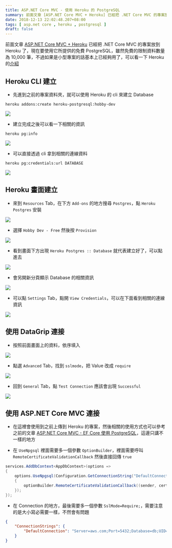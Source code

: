 ```yaml
---
title: ASP.NET Core MVC - 使用 Heroku 的 PostgreSQL
summary: 前面文章 [ASP.NET Core MVC + Heroku] 已經把 .NET Core MVC 的專案放到 Heroku 了，現在要使用它所提供的免費 PostgreSQL，雖然免費的限制資料數量為 10,000 筆，不過如果是小型專案的話基本上已經夠用了，可以看一下 Heroku 的[介紹]
date: 2018-12-13 22:02:48.207+08:00
tags: [ asp.net core , heroku , postgresql ]
draft: false
---
```


前面文章 [ASP.NET Core MVC + Heroku](https://blog.cashwu.com/blog/asp-net-core-mvc-publish-heroku) 已經把 .NET Core MVC 的專案放到 Heroku 了，現在要使用它所提供的免費 PostgreSQL，雖然免費的限制資料數量為 10,000 筆，不過如果是小型專案的話基本上已經夠用了，可以看一下 Heroku 的[介紹](https://elements.heroku.com/addons/heroku-postgresql)

## Heroku CLI 建立

- 先進到之前的專案資料夾，就可以使用 Heroku 的 cli 來建立 Database

```shell
heroku addons:create heroku-postgresql:hobby-dev
```

![](/static/images/404.webp)

- 建立完成之後可以看一下相關的資訊

```shell
heroku pg:info
```

![](/static/images/404.webp)

- 可以直接透過 cli 拿到相關的連線資料

```shell
heroku pg:credentials:url DATABASE
```

![](/static/images/404.webp)

## Heroku 畫面建立

- 來到 `Resources` Tab，在下方  `Add-ons` 的地方搜尋 `Postgres`，點 `Heroku Postgres` 安裝

![](/static/images/404.webp)

- 選擇  `Hobby Dev - Free` 然後按 `Provision`

![](/static/images/404.webp)

- 看到畫面下方出現 `Heroku Postgres :: Database` 就代表建立好了，可以點進去

![](/static/images/404.webp)

- 會另開新分頁顯示 Database 的相關資訊

![](/static/images/404.webp)

- 可以點 `Settings` Tab，點開 `View Credentials`，可以在下面看到相關的連線資訊

![](/static/images/404.webp)

## 使用 DataGrip 連接

- 按照前面畫面上的資料，依序填入

![](/static/images/404.webp)

- 點選  `Advanced` Tab，找到 `sslmode`，把 Value 改成 `require`

![](/static/images/404.webp)

- 回到 `General` Tab，點 `Test Connection` 應該會出現 `Successful`

![](/static/images/404.webp)

## 使用 ASP.NET Core MVC 連接

- 在這裡會使用到之前上傳到 Heroku 的專案，然後相關的使用方式也可以參考之前的文章 [ASP.NET Core MVC - EF Core 使用 PostgreSQL](https://blog.cashwu.com/blog/asp-net-core-mvc-ef-core-postgresql)，這邊只講不一樣的地方

- 在 `UseNpgsql` 裡面需要多一個參數 `OptionBuilder`，裡面需要呼叫 `RemoteCertificateValidationCallback` 然後直接回傳 `true`

```csharp
services.AddDbContext<AppDbContext>(options =>
{
	options.UseNpgsql(Configuration.GetConnectionString("DefaultConnection"), optionBuilder =>
	{
		optionBuilder.RemoteCertificateValidationCallback((sender, certificate, chain, errors) => true);
	});
});
```

- 在 Connection 的地方，最後需要多一個參數 `SslMode=Require;`，需要注意的是大小寫必需要一樣，不然會有問題

```json
{
	"ConnectionStrings": {
		"DefaultConnection": "Server=aws.com;Port=5432;Database=db;UID=user;PWD=password;SslMode=Require;"
	}
}
```
